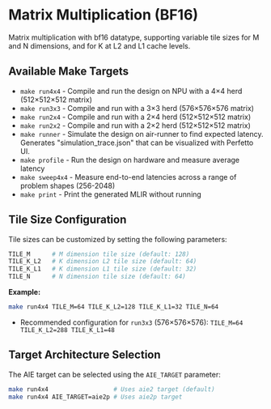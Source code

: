 # Matrix Multiplication (BF16)

Matrix multiplication with bf16 datatype, supporting variable tile sizes for M and N dimensions, and for K at L2 and L1 cache levels.

## Available Make Targets

- `make run4x4` - Compile and run the design on NPU with a 4×4 herd (512×512×512 matrix)
- `make run3x3` - Compile and run with a 3×3 herd (576×576×576 matrix)
- `make run2x4` - Compile and run with a 2×4 herd (512×512×512 matrix)
- `make run2x2` - Compile and run with a 2×2 herd (512×512×512 matrix)
- `make runner` - Simulate the design on air-runner to find expected latency. Generates "simulation_trace.json" that can be visualized with Perfetto UI.
- `make profile` - Run the design on hardware and measure average latency
- `make sweep4x4` - Measure end-to-end latencies across a range of problem shapes (256-2048)
- `make print` - Print the generated MLIR without running

## Tile Size Configuration

Tile sizes can be customized by setting the following parameters:

```bash
TILE_M      # M dimension tile size (default: 128)
TILE_K_L2   # K dimension L2 tile size (default: 64)
TILE_K_L1   # K dimension L1 tile size (default: 32)
TILE_N      # N dimension tile size (default: 64)
```

**Example:**
```bash
make run4x4 TILE_M=64 TILE_K_L2=128 TILE_K_L1=32 TILE_N=64
```
- Recommended configuration for `run3x3` (576×576×576): `TILE_M=64 TILE_K_L2=288 TILE_K_L1=48`

## Target Architecture Selection

The AIE target can be selected using the `AIE_TARGET` parameter:

```bash
make run4x4                  # Uses aie2 target (default)
make run4x4 AIE_TARGET=aie2p # Uses aie2p target
```

